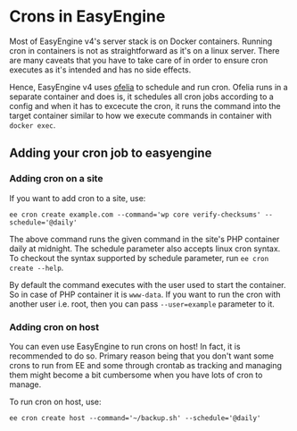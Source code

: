 # Crons in EasyEngine

Most of EasyEngine v4's server stack is on Docker containers. Running cron in containers is not as straightforward as it's on a linux server. There are many caveats that you have to take care of in order to ensure cron executes as it's intended and has no side effects.

Hence, EasyEngine v4 uses [ofelia](https://github.com/mcuadros/ofelia) to schedule and run cron. Ofelia runs in a separate container and does is, it schedules all cron jobs according to a config and when it has to excecute the cron, it runs the command into the target container similar to how we execute commands in container with `docker exec`.

## Adding your cron job to easyengine

### Adding cron on a site

If you want to add cron to a site, use:
```
ee cron create example.com --command='wp core verify-checksums' --schedule='@daily'
```

The above command runs the given command in the site's PHP container daily at midnight. The schedule parameter also accepts linux cron syntax. To checkout the syntax supported by schedule parameter, run `ee cron create --help`.

By default the command executes with the user used to start the container. So in case of PHP container it is `www-data`. If you want to run the cron with another user i.e. root, then you can pass `--user=example` parameter to it.

### Adding cron on host

You can even use EasyEngine to run crons on host! In fact, it is recommended to do so. Primary reason being that you don't want some crons to run from EE and some through crontab as tracking and managing them might become a bit cumbersome when you have lots of cron to manage.

To run cron on host, use:
```
ee cron create host --command='~/backup.sh' --schedule='@daily'
```
